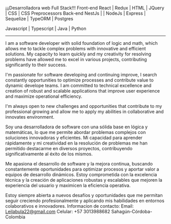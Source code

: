 ¡¡¡Desarrolladora web Full Stack!!!
 Front-end 
React | Redux | HTML | JQuery | CSS | CSS Preprocessors
 Back-end
NestJs | | NodeJs | Express | Sequelize | TypeORM | Postgres

Javascript | Typescript | Java | Python

---------------
I am a software developer with solid foundation of logic and math, which allows me to tackle complex problems with innovative and efficient solutions. My capacity to learn quickly and my creativity for resolving problems have allowed me to excel in various projects, contributing significantly to their success.

I'm passionate for software developing and continuing improve, I search constantly opportunities to optimize processes and contribute value to dynamic develope teams. I am committed to technical excellence and creation of robust and scalable applications that improve user experience and maximize operational efficiency.

I'm always open to new challenges and opportunities that contribute to my professional growing and allow me to apply my abilities in collaborative and innovates environment.



Soy una desarrolladora de software con una sólida base en lógica y matemáticas, lo que me permite abordar problemas complejos con soluciones innovadoras y eficientes. Mi capacidad para aprender rápidamente y mi creatividad en la resolución de problemas me han permitido destacarme en diversos proyectos, contribuyendo significativamente al éxito de los mismos.

Me apasiona el desarrollo de software y la mejora continua, buscando constantemente oportunidades para optimizar procesos y aportar valor a equipos de desarrollo dinámicos. Estoy comprometida con la excelencia técnica y la creación de aplicaciones robustas y escalables que mejoren la experiencia del usuario y maximicen la eficiencia operativa.

Estoy siempre abierta a nuevos desafíos y oportunidades que me permitan seguir creciendo profesionalmente y aplicando mis habilidades en entornos colaborativos e innovadores.
Informacion de contacto:
Email: Leilabula22@gmail.com
Celular: +57 3013988682
Sahagún-Córdoba-Colombia

<!--
**Leila-Bula/Leila-Bula** is a ✨ _special_ ✨ repository because its `README.md` (this file) appears on your GitHub profile.

Here are some ideas to get you started:

- 🔭 I’m currently working on ...
- 🌱 I’m currently learning ...
- 👯 I’m looking to collaborate on ...
- 🤔 I’m looking for help with ...
- 💬 Ask me about ...
- 📫 How to reach me: ...
- 😄 Pronouns: ...
- ⚡ Fun fact: ...
-->
